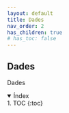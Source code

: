 ```yaml
---
layout: default
title: Dades
nav_order: 2
has_children: true
# has_toc: false
---
```



## Dades

Dades


<details open markdown="block">
  <summary>
    Índex
  </summary>
1. TOC
{:toc}
</details>
